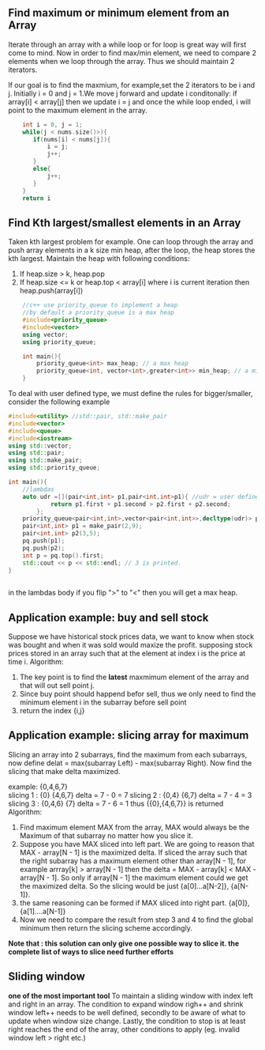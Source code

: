 ## Find maximum or minimum element from an Array
Iterate through an array with a while loop or for loop is great way will first come to mind. Now in order to find max/min element, we need to compare 2 elements when we loop through the array. Thus we should maintain 2 iterators. 

lf our goal is to find the maxmium, for example,set the 2 iterators to be i and j. Initially i = 0 and j = 1.We move j forward and update i conditonally:
if array[i] < array[j] then we update i = j and once the while loop ended, i will point to the maximum element in the array. 
```c++
    int i = 0, j = 1;
    while(j < nums.size()>){
       if(nums[i] < nums[j]){
           i = j;
           j++;
       }
       else{
           j++;
       }
    }
    return i
```
## Find Kth largest/smallest elements in an Array
Taken kth largest problem for example. One can loop through the array and push array elements in a k size min heap, after the loop, the heap stores the kth largest. 
Maintain the heap with following conditions:
1. If heap.size > k, heap.pop
2. If heap.size <= k or heap.top < array[i] where i is current iteration then heap.push(array[i])
```c++
    //c++ use priority_queue to implement a heap 
    //by default a priority_queue is a max heap
    #include<priority_queue>
    #include<vector>
    using vector;
    using priority_queue;

    int main(){
        priority_queue<int> max_heap; // a max heap
        priority_queue<int, vector<int>,greater<int>> min_heap; // a min heap
    }
```
To deal with user defined type, we must define the rules for bigger/smaller, consider the following example
```c++
#include<utility> //std::pair, std::make_pair
#include<vector>
#include<queue>
#include<iostream>
using std::vector;
using std::pair;
using std::make_pair;
using std::priority_queue;

int main(){
    //lambdas
    auto udr =[](pair<int,int> p1,pair<int,int>p1){ //udr = user defined rule.
            return p1.first + p1.second > p2.first + p2.second;
        };
    priority_queue<pair<int,int>,vector<pair<int,int>>,decltype(udr)> pq(udr);//min heap
    pair<int,int> p1 = make_pair(2,9);
    pair<int,int> p2(3,5);
    pq.push(p1);
    pq.push(p2);
    int p = pq.top().first;
    std::cout << p << std::endl; // 3 is printed. 
}
 
```
in the lambdas body if you flip  ">" to "<" then you will get a max heap. 


## Application example: buy and sell stock
Suppose we have historical stock prices data, we want to know when stock was bought and when it was sold would maxize the profit. supposing stock prices stored in an array such that at the element at index i is the price at time i. 
Algorithm:
1. The key point is to find the __latest__ maxmimum element of the array and that will out sell point j. 
2. Since buy point should happend befor sell, thus we only need to find the minimum element i in the subarray before sell point
3. return the index {i,j}


## Application example: slicing array for maximum
Slicing an array into 2 subarrays, find the maximum from each subarrays, now define delat = max(subarray Left) - max(subarray Right). Now find the slicing that make delta maximized. 

example: {0,4,6,7}  
slicing 1 : {0} {4,6,7} delta = 7 - 0 = 7
slicing 2 : {0,4} {6,7} delta = 7 - 4 = 3
slicing 3 : {0,4,6} {7} delta = 7 - 6 = 1
thus {{0},{4,6,7}} is returned
Algorithm:
1. Find maximum element MAX from the array, MAX would always be the Maximum of that subarray no matter how you slice it. 
2. Suppose you have MAX sliced into left part. We are going to reason that MAX - array[N - 1] is the maximized delta. If sliced the array such that the right subarray has a maximum element other than array[N - 1], for example arrray[k] > array[N - 1] then the delta = MAX - array[k] < MAX - array[N - 1]. So only if array[N - 1] the maximum element could we get the maximized delta. So the slicing would be just {a[0]...a[N-2]}, {a[N-1]}.
3. the same reasoning can be formed if MAX sliced into right part. {a[0]}, {a[1]....a[N-1]}
4. Now we need to compare the result from step 3 and 4 to find the global minimum then return the slicing scheme accordingly. 

__Note that : this solution can only give one possible way to slice it. the complete list of ways to slice need further efforts__

## Sliding window 
__one of the most important tool__
To maintain a sliding window with index left and right in an array. The condition to expand window righ++ and shrink window left++ needs to be well defined, secondly to be aware of what to update when window size change. Lastly, the condition to stop is at least right reaches the end of the array, other conditions to apply (eg. invalid window left > right etc.)

